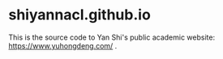 # shiyannacl.github.io
This is the source code to Yan Shi's public academic website: https://www.yuhongdeng.com/ .
